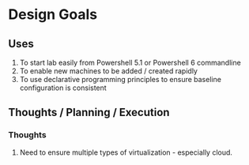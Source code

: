 # Design Goals
## Uses
1. To start lab easily from Powershell 5.1 or Powershell 6 commandline
2. To enable new machines to be added / created rapidly
3. To use declarative programming principles to ensure baseline configuration is consistent

## Thoughts / Planning / Execution
### Thoughts
1. Need to ensure multiple types of virtualization - especially cloud.
